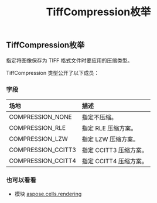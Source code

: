 ﻿---
title: TiffCompression枚举
second_title: Aspose.Cells for Python via .NET API 参考资料
description:
type: docs
weight: 220
url: /zh/python-net/aspose.cells.rendering/tiffcompression/
is_root: false
---
##  TiffCompression枚举
指定将图像保存为 TIFF 格式文件时要应用的压缩类型。



TiffCompression 类型公开了以下成员：

### 字段
|场地|描述|
| :- | :- |
| COMPRESSION_NONE |指定不压缩。|
| COMPRESSION_RLE |指定 RLE 压缩方案。|
| COMPRESSION_LZW |指定 LZW 压缩方案。|
| COMPRESSION_CCITT3 |指定 CCITT3 压缩方案。|
| COMPRESSION_CCITT4 |指定 CCITT4 压缩方案。|



### 也可以看看
* 模块 [aspose.cells.rendering](..)
